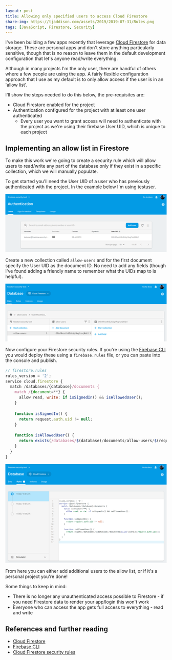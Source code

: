 ```yaml
---
layout: post
title: Allowing only specified users to access Cloud Firestore
share-img: https://tjaddison.com/assets/2019/2019-07-31/Rules.png
tags: [JavaScript, Firestore, Security]
---
```


I've been building a few apps recently that leverage [Cloud Firestore] for data storage.  These are personal apps and don't store anything particularly sensitive, though that is no reason to leave them in the default development configuration that let's anyone read/write everything.

Although in many projects I'm the only user, there are handful of others where a few people are using the app.  A fairly flexible configuration approach that I use as my default is to only allow access if the user is in an 'allow list'.

I'll show the steps needed to do this below, the pre-requisites are:

- Cloud Firestore enabled for the project
- Authentication configured for the project with at least one user authenticated
  - Every user you want to grant access will need to authenticate with the project as we're using their firebase User UID, which is unique to each project

<!--more-->

## Implementing an allow list in Firestore

To make this work we're going to create a security rule which will allow users to read/write any part of the database only if they exist in a specific collection, which we will manually populate.

To get started you'll need the User UID of a user who has previously authenticated with the project.  In the example below I'm using testuser.

![User list](/assets/2019/2019-07-31/Users.png)

Create a new collection called `allow-users` and for the first document specify the User UID as the document ID.  No need to add any fields (though I've found adding a friendly name to remember what the UIDs map to is helpful).

![ALlow users collection](/assets/2019/2019-07-31/AllowUsers.png)

Now configure your Firestore security rules.  If you're using the [Firebase CLI] you would deploy these using a `firebase.rules` file, or you can paste into the console and publish.

```javascript
// firestore.rules
rules_version = '2';
service cloud.firestore {
  match /databases/{database}/documents {
    match /{document=**} {
      allow read, write: if isSignedIn() && isAllowedUser();
    }
    
    function isSignedIn() {
      return request.auth.uid != null;
    }

    function isAllowedUser() {
      return exists(/databases/$(database)/documents/allow-users/$(request.auth.uid));
    }
  }
}
```

![Rules](/assets/2019/2019-07-31/Rules.png)

From here you can either add additional users to the allow list, or if it's a personal project you're done!

Some things to keep in mind:

- There is no longer any unauthenticated access possible to Firestore - if you need Firestore data to render your app/login this won't work
 - Everyone who can access the app gets full access to everything - read and write

## References and further reading

- [Cloud Firestore]
- [Firebase CLI]
- [Cloud Firestore security rules]

[Cloud Firestore security rules]: https://firebase.google.com/docs/firestore/security/get-started
[Cloud Firestore]: https://firebase.google.com/docs/firestore/
[Firebase CLI]: https://www.npmjs.com/package/firebase-tools